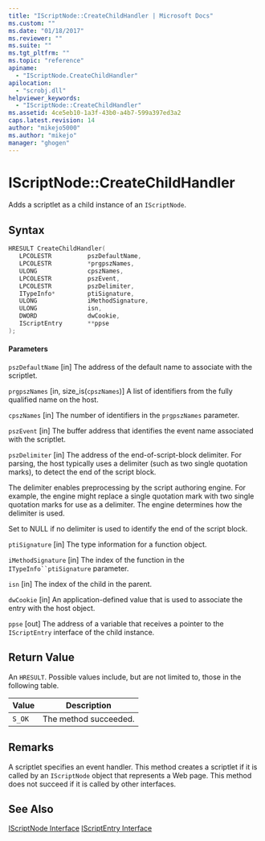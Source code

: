 ```yaml
---
title: "IScriptNode::CreateChildHandler | Microsoft Docs"
ms.custom: ""
ms.date: "01/18/2017"
ms.reviewer: ""
ms.suite: ""
ms.tgt_pltfrm: ""
ms.topic: "reference"
apiname:
  - "IScriptNode.CreateChildHandler"
apilocation:
  - "scrobj.dll"
helpviewer_keywords:
  - "IScriptNode::CreateChildHandler"
ms.assetid: 4ce5eb10-1a3f-43b0-a4b7-599a397ed3a2
caps.latest.revision: 14
author: "mikejo5000"
ms.author: "mikejo"
manager: "ghogen"
---
```

# IScriptNode::CreateChildHandler
Adds a scriptlet as a child instance of an `IScriptNode`.

## Syntax

```cpp
HRESULT CreateChildHandler(
   LPCOLESTR          pszDefaultName,
   LPCOLESTR          *prgpszNames,
   ULONG              cpszNames,
   LPCOLESTR          pszEvent,
   LPCOLESTR          pszDelimiter,
   ITypeInfo*         ptiSignature,
   ULONG              iMethodSignature,
   ULONG              isn,
   DWORD              dwCookie,
   IScriptEntry       **ppse
);
```

#### Parameters
 `pszDefaultName`
 [in] The address of the default name to associate with the scriptlet.

 `prgpszNames`
 [in, size_is(`cpszNames`)] A list of identifiers from the fully qualified name on the host.

 `cpszNames`
 [in] The number of identifiers in the `prgpszNames` parameter.

 `pszEvent`
 [in] The buffer address that identifies the event name associated with the scriptlet.

 `pszDelimiter`
 [in] The address of the end-of-script-block delimiter. For parsing, the host typically uses a delimiter (such as two single quotation marks), to detect the end of the script block.

 The delimiter enables preprocessing by the script authoring engine. For example, the engine might replace a single quotation mark with two single quotation marks for use as a delimiter. The engine determines how the delimiter is used.

 Set to NULL if no delimiter is used to identify the end of the script block.

 `ptiSignature`
 [in] The type information for a function object.

 `iMethodSignature`
 [in] The index of the function in the `ITypeInfo``ptiSignature` parameter.

 `isn`
 [in] The index of the child in the parent.

 `dwCookie`
 [in] An application-defined value that is used to associate the entry with the host object.

 `ppse`
 [out] The address of a variable that receives a pointer to the `IScriptEntry` interface of the child instance.

## Return Value
 An `HRESULT`. Possible values include, but are not limited to, those in the following table.

|Value|Description|
|-----------|-----------------|
|`S_OK`|The method succeeded.|

## Remarks
 A scriptlet specifies an event handler. This method creates a scriptlet if it is called by an `IScriptNode` object that represents a Web page. This method does not succeed if it is called by other interfaces.

## See Also
 [IScriptNode Interface](../../winscript/reference/iscriptnode-interface.md)
 [IScriptEntry Interface](../../winscript/reference/iscriptentry-interface.md)